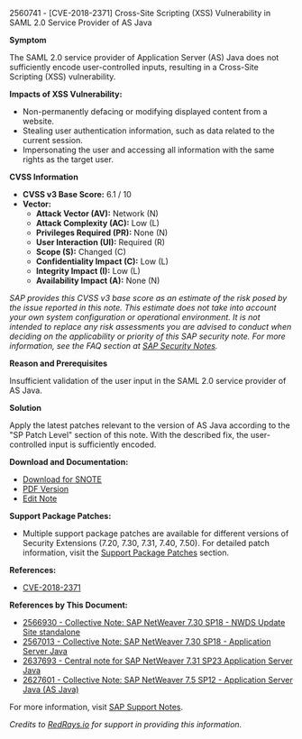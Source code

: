 2560741 - [CVE-2018-2371] Cross-Site Scripting (XSS) Vulnerability in SAML 2.0 Service Provider of AS Java

**Symptom**

The SAML 2.0 service provider of Application Server (AS) Java does not sufficiently encode user-controlled inputs, resulting in a Cross-Site Scripting (XSS) vulnerability.

**Impacts of XSS Vulnerability:**
- Non-permanently defacing or modifying displayed content from a website.
- Stealing user authentication information, such as data related to the current session.
- Impersonating the user and accessing all information with the same rights as the target user.

**CVSS Information**
- **CVSS v3 Base Score:** 6.1 / 10
- **Vector:** 
  - **Attack Vector (AV):** Network (N)
  - **Attack Complexity (AC):** Low (L)
  - **Privileges Required (PR):** None (N)
  - **User Interaction (UI):** Required (R)
  - **Scope (S):** Changed (C)
  - **Confidentiality Impact (C):** Low (L)
  - **Integrity Impact (I):** Low (L)
  - **Availability Impact (A):** None (N)

_SAP provides this CVSS v3 base score as an estimate of the risk posed by the issue reported in this note. This estimate does not take into account your own system configuration or operational environment. It is not intended to replace any risk assessments you are advised to conduct when deciding on the applicability or priority of this SAP security note. For more information, see the FAQ section at [SAP Security Notes](https://support.sap.com/securitynotes)._

**Reason and Prerequisites**

Insufficient validation of the user input in the SAML 2.0 service provider of AS Java.

**Solution**

Apply the latest patches relevant to the version of AS Java according to the "SP Patch Level" section of this note. With the described fix, the user-controlled input is sufficiently encoded.

**Download and Documentation:**
- [Download for SNOTE](https://me.sap.com/notes/0040000000279682018)
- [PDF Version](https://me.sap.com/sap/support/sfm/notes/print/0002560741?language=en-US&token=1AB234B0AB893010D73E1A10F4985F0F)
- [Edit Note](https://me.sap.com/sap/support/notes/edit/0002560741)

**Support Package Patches:**
- Multiple support package patches are available for different versions of Security Extensions (7.20, 7.30, 7.31, 7.40, 7.50). For detailed patch information, visit the [Support Package Patches](https://me.sap.com/sap/support/swdc/notes) section.

**References:**
- [CVE-2018-2371](http://cve.mitre.org/cgi-bin/cvename.cgi?name=2018-2371)

**References by This Document:**
- [2566930 - Collective Note: SAP NetWeaver 7.30 SP18 - NWDS Update Site standalone](https://me.sap.com/notes/2566930)
- [2567013 - Collective Note: SAP NetWeaver 7.30 SP18 - Application Server Java](https://me.sap.com/notes/2567013)
- [2637693 - Central note for SAP NetWeaver 7.31 SP23 Application Server Java](https://me.sap.com/notes/2637693)
- [2627601 - Collective Note: SAP NetWeaver 7.5 SP12 - Application Server Java (AS Java)](https://me.sap.com/notes/2627601)

For more information, visit [SAP Support Notes](https://me.sap.com/notes/0002560741).

*Credits to [RedRays.io](https://redrays.io) for support in providing this information.*